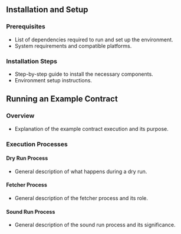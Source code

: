 ## Installation and Setup

### Prerequisites
- List of dependencies required to run and set up the environment.
- System requirements and compatible platforms.

### Installation Steps
- Step-by-step guide to install the necessary components.
- Environment setup instructions.

## Running an Example Contract

### Overview
- Explanation of the example contract execution and its purpose.

### Execution Processes
#### Dry Run Process
- General description of what happens during a dry run.

#### Fetcher Process
- General description of the fetcher process and its role.

#### Sound Run Process
- General description of the sound run process and its significance.
